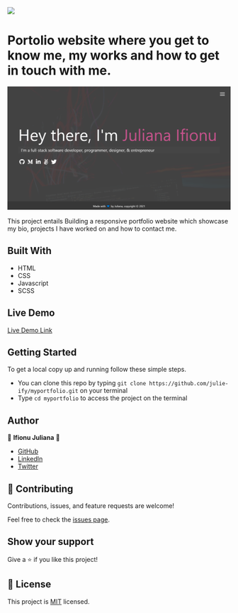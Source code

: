 ![](https://img.shields.io/badge/Microverse-blueviolet)

# Portolio website where you get to know me, my works and how to get in touch with me.

> 

![screenshot](./images/portfolio-img.png)


This project entails Building a responsive portfolio website which showcase my bio, projects I have worked on and how to contact me.

## Built With

- HTML
- CSS
- Javascript
- SCSS

## Live Demo

[Live Demo Link](https://julie-ify.github.io/myportfolio/dist)

## Getting Started

To get a local copy up and running follow these simple steps.

- You can clone this repo by typing `git clone https://github.com/julie-ify/myportfolio.git` on your terminal
- Type `cd myportfolio` to access the project on the terminal

## Author

👤 **Ifionu Juliana** 💖

- [GitHub](https://github.com/julie-ify)
- [LinkedIn](https://www.linkedin.com/in/e-ifionu/)
- [Twitter](https://twitter.com/juliana_ifionu)

## 🤝 Contributing

Contributions, issues, and feature requests are welcome!

Feel free to check the [issues page](https://github.com/julie-ify/myportfolio/issues).

## Show your support

Give a ⭐️ if you like this project!

## 📝 License

This project is [MIT](./MIT.md) licensed.
